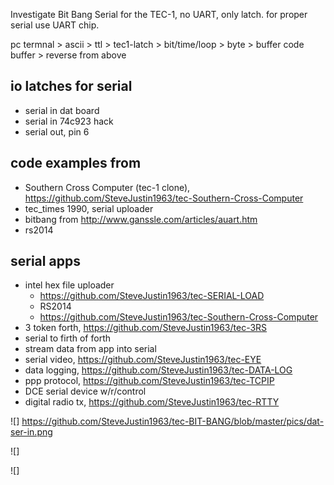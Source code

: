  
Investigate Bit Bang Serial for the TEC-1, no UART, only latch. for proper serial use UART chip. 
 
pc termnal > ascii > ttl > tec1-latch > bit/time/loop > byte > buffer code
buffer > reverse from above

## io latches for serial
* serial in dat board
* serial in 74c923 hack
* serial out, pin 6


## code examples from
* Southern Cross Computer (tec-1 clone), https://github.com/SteveJustin1963/tec-Southern-Cross-Computer
* tec_times 1990, serial uploader
* bitbang from http://www.ganssle.com/articles/auart.htm
* rs2014


## serial apps
* intel hex file uploader
  * https://github.com/SteveJustin1963/tec-SERIAL-LOAD
  * RS2014
  * https://github.com/SteveJustin1963/tec-Southern-Cross-Computer
* 3 token forth, https://github.com/SteveJustin1963/tec-3RS
* serial to firth of forth
* stream data from app into serial
* serial video, https://github.com/SteveJustin1963/tec-EYE
* data logging, https://github.com/SteveJustin1963/tec-DATA-LOG
* ppp protocol, https://github.com/SteveJustin1963/tec-TCPIP
* DCE serial device w/r/control
* digital radio tx, https://github.com/SteveJustin1963/tec-RTTY
  
  
![] https://github.com/SteveJustin1963/tec-BIT-BANG/blob/master/pics/dat-ser-in.png

![] 

![] 






 




